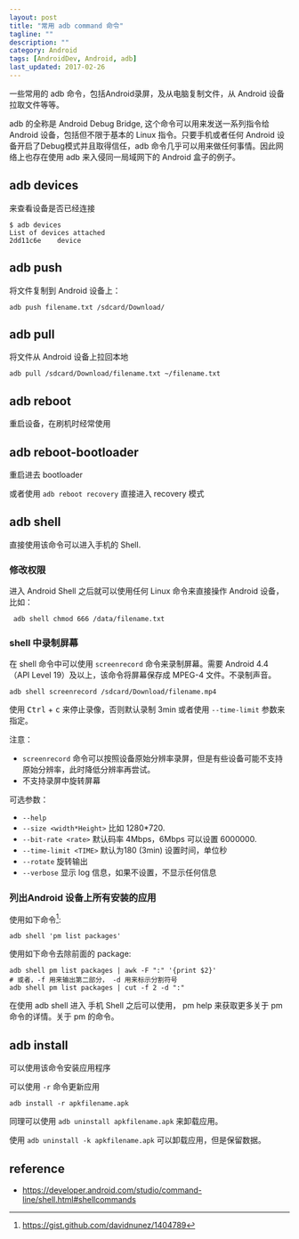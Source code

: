 ```yaml
---
layout: post
title: "常用 adb command 命令"
tagline: ""
description: ""
category: Android
tags: [AndroidDev, Android, adb]
last_updated: 2017-02-26
---
```


一些常用的 adb 命令，包括Android录屏，及从电脑复制文件，从 Android 设备拉取文件等等。

adb 的全称是 Android Debug Bridge, 这个命令可以用来发送一系列指令给 Android 设备，包括但不限于基本的 Linux 指令。只要手机或者任何 Android 设备开启了Debug模式并且取得信任，adb 命令几乎可以用来做任何事情。因此网络上也存在使用 adb 来入侵同一局域网下的 Android 盒子的例子。

## adb devices
来查看设备是否已经连接

    $ adb devices
    List of devices attached
    2dd11c6e	device


## adb push

将文件复制到 Android 设备上：

`adb push filename.txt /sdcard/Download/`



## adb pull

将文件从 Android 设备上拉回本地

`adb pull /sdcard/Download/filename.txt ~/filename.txt` 



## adb reboot

重启设备，在刷机时经常使用



## adb reboot-bootloader

重启进去 bootloader

或者使用 `adb reboot recovery` 直接进入 recovery 模式



## adb shell
直接使用该命令可以进入手机的 Shell.

### 修改权限

进入 Android Shell 之后就可以使用任何 Linux 命令来直接操作 Android 设备， 比如：

` adb shell chmod 666 /data/filename.txt` 

### shell 中录制屏幕

在 shell 命令中可以使用 `screenrecord` 命令来录制屏幕。需要 Android 4.4 （API Level 19）及以上，该命令将屏幕保存成 MPEG-4 文件。不录制声音。

`adb shell screenrecord /sdcard/Download/filename.mp4`

使用 <kbd>Ctrl</kbd> + <kbd>c</kbd> 来停止录像，否则默认录制 3min 或者使用 `--time-limit` 参数来指定。

注意：

- `screenrecord` 命令可以按照设备原始分辨率录屏，但是有些设备可能不支持原始分辨率，此时降低分辨率再尝试。
- 不支持录屏中旋转屏幕

可选参数：

-  `--help`
- `--size <width*Height>`  比如 1280\*720.
- `--bit-rate <rate>`  默认码率 4Mbps，6Mbps 可以设置  6000000.
- `--time-limit <TIME>` 默认为180 (3min) 设置时间，单位秒
- `--rotate` 旋转输出
- `--verbose` 显示 log 信息，如果不设置，不显示任何信息

### 列出Android 设备上所有安装的应用
使用如下命令[^1]:

	adb shell 'pm list packages'

使用如下命令去除前面的 package: 

    adb shell pm list packages | awk -F ":" '{print $2}'
    # 或者，-f 用来输出第二部分， -d 用来标示分割符号
    adb shell pm list packages | cut -f 2 -d ":"

在使用 adb shell 进入 手机 Shell 之后可以使用， pm help 来获取更多关于 pm 命令的详情。关于 pm 的命令。

[^1]: https://gist.github.com/davidnunez/1404789

## adb install

可以使用该命令安装应用程序

可以使用 `-r` 命令更新应用 

`adb install -r apkfilename.apk` 

同理可以使用 `adb uninstall apkfilename.apk` 来卸载应用。

使用 `adb uninstall -k apkfilename.apk` 可以卸载应用，但是保留数据。


## reference


- <https://developer.android.com/studio/command-line/shell.html#shellcommands>
